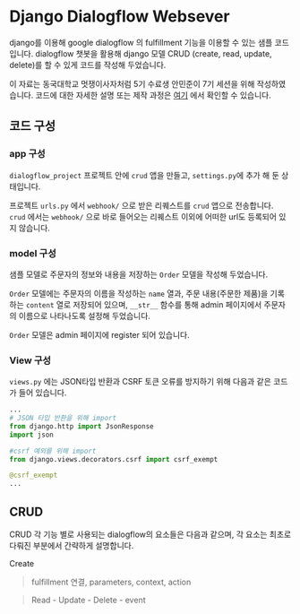 # Django Dialogflow Websever

django를 이용해 google dialogflow 의 fulfillment 기능을 이용할 수 있는 샘플 코드입니다. dialogflow 챗봇을 활용해 django 모델 CRUD (create, read, update, delete)를 할 수 있게 코드를 작성해 두었습니다.


이 자료는 동국대학교 멋쟁이사자처럼 5기 수료생 안민준이 7기 세션을 위해 작성하였습니다.
코드에 대한 자세한 설명 또는 제작 과정은 <a href="https://ymgym.github.io/%EC%95%84%ED%94%88%EC%A7%80%EB%A0%81%EC%9D%B4/2019/08/13/dialogflow(1).html">여기</a> 에서 확인할 수 있습니다.


## 코드 구성

### app 구성

`dialogflow_project` 프로젝트 안에 `crud` 앱을 만들고, `settings.py`에 추가 해 둔 상태입니다.

프로젝트 `urls.py` 에서 `webhook/` 으로 받은 리퀘스트를 `crud` 앱으로 전송합니다. `crud` 에서는 `webhook/` 으로 바로 들어오는 리퀘스트 이외에 어떠한 url도 등록되어 있지 않습니다.

### model 구성

샘플 모델로 주문자의 정보와 내용을 저장하는 `Order` 모델을 작성해 두었습니다. 

`Order` 모델에는 주문자의 이름을 작성하는 `name` 열과, 주문 내용(주문한 제품)을 기록하는 `content` 열로 저장되어 있으며, `__str__` 함수를 통해 admin 페이지에서 주문자의 이름으로 나타나도록 설정해 두었습니다.

`Order` 모델은 admin 페이지에 register 되어 있습니다.

### View 구성

`views.py` 에는 JSON타입 반환과 CSRF 토큰 오류를 방지하기 위해 다음과 같은 코드가 들어 있습니다.

~~~python
...
# JSON 타입 반환을 위해 import
from django.http import JsonResponse
import json

#csrf 예외를 위해 import
from django.views.decorators.csrf import csrf_exempt

@csrf_exempt
...
~~~
## CRUD

CRUD 각 기능 별로 사용되는 dialogflow의 요소들은 다음과 같으며, 각 요소는 최초로 다뤄진 부분에서 간략하게 설명합니다.

Create
> fulfillment 연결, parameters, context, action

> Read - 
> Update - 
> Delete - event
<!--stackedit_data:
eyJoaXN0b3J5IjpbNTUwMDE4ODgzLC0xMDU1NDA2NjE2XX0=
-->